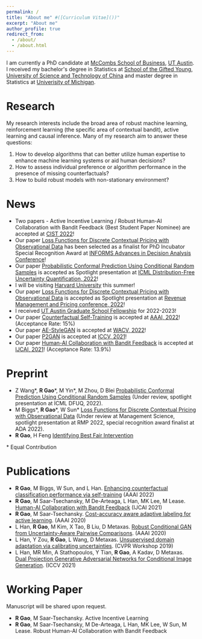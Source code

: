 ```yaml
---
permalink: /
title: "About me" #([Curriculum Vitae]())"
excerpt: "About me"
author_profile: true
redirect_from: 
  - /about/
  - /about.html
---
```

I am currently a PhD candidate at [McCombs School of Business](https://www.mccombs.utexas.edu/), [UT Austin](https://www.utexas.edu/). <br>
I received my bachelor's degree in Statistics at [School of the Gifted Young](https://en.scgy.ustc.edu.cn/), [University of Science and Technology of China](https://en.ustc.edu.cn/) and master degree in Statistics at [Univerisity of Michigan](https://umich.edu/).

# Research
My research interests include the broad area of robust machine learning, reinforcement learning (the specific area of contextual bandit), active learning and causal inference. Many of my research aim to answer these questions:

1. How to develop algorithms that can better utilize human expertise to enhance machine learning systems or aid human decisions?
3. How to assess individual preference or algorithm performance in the presence of missing counterfactuals?
4. How to build robust models with non-stationary environment?

# News 
* Two papers - Active Incentive Learning / Robust Human-AI Collaboration with Bandit Feedback (Best Student Paper Nominee) are accepted at [CIST 2022](https://sites.google.com/view/cist2022/)!
* Our paper [Loss Functions for Discrete Contextual Pricing with Observational Data](https://arxiv.org/abs/2111.09933) has been selected as a finalist for  PhD Incubator Special Recognition Award at [INFORMS Advances in Decision Analysis Conference](https://www.informs.org/Meetings-Conferences/INFORMS-Conference-Calendar/2022-Advances-in-Decision-Analysis-Conference)!
* Our paper [Probabilistic Conformal Prediction Using Conditional Random Samples](https://arxiv.org/abs/2206.06584) is accepted as Spotlight presentation at [ICML Distribution-Free Uncertainty Quantification, 2022](https://sites.google.com/berkeley.edu/dfuq-22/home)!
* I will be visiting [Harvard University](https://www.hbs.edu/Pages/default.aspx) this summer! 
* Our paper [Loss Functions for Discrete Contextual Pricing with Observational Data](https://arxiv.org/abs/2111.09933) is accepted as Spotlight presentation at [Revenue Management and Pricing conference, 2022](https://www.chicagobooth.edu/events/revenue-management-and-pricing)!
* I received [UT Austin Graduate School Fellowship](https://gradschool.utexas.edu/finances/fellowships/graduate-school/continuing-fellowships) for 2022-2023! 
* Our paper [Counterfactual Self-Training](https://arxiv.org/abs/2112.04461) is accepted at [AAAI, 2022](https://aaai.org/Conferences/AAAI-22/)! (Acceptance Rate: 15%)
* Our paper [AE-StyleGAN](https://arxiv.org/abs/2110.08718) is accepted at [WACV, 2022](https://wacv2022.thecvf.com/home)!
* Our paper [P2GAN](https://arxiv.org/abs/2108.09016) is accepted at [ICCV, 2021](https://iccv2021.thecvf.com/home)!
* Our paper [Human-AI Collaboration with Bandit Feedback](https://arxiv.org/abs/2105.10614) is accepted at [IJCAI, 2021](https://ijcai-21.org/)! (Acceptance Rate: 13.9%)

# Preprint
* Z Wang*, **R Gao**\*, M Yin\*, M Zhou, D Blei [Probabilistic Conformal Prediction Using Conditional Random Samples](https://arxiv.org/abs/2206.06584) (Under review, spotlight presentation at ICML DFUQ, 2022). 
* M Biggs*, **R Gao**\*, W Sun\* [Loss Functions for Discrete Contextual Pricing with Observational Data](https://arxiv.org/abs/2111.09933) (Under review at Management Science, spotlight presentation at RMP 2022, special recognition award finalist at ADA 2022). 
* **R Gao**, H Feng [Identifying Best Fair Intervention](https://arxiv.org/abs/2111.04272)

\* Equal Contribution

# Publications
* **R Gao**, M Biggs, W Sun, and L Han. [Enhancing counterfactual classification performance via self-training](https://arxiv.org/abs/2112.04461) (AAAI 2022)
* **R Gao**, M Saar-Tsechansky, M De-Arteaga, L Han, MK Lee, M Lease. [Human-AI Collaboration with Bandit Feedback](https://arxiv.org/abs/2105.10614) (IJCAI 2021)
* **R Gao**, M Saar-Tsechansky. [Cost-accuracy aware adaptive labeling for active learning](https://ojs.aaai.org/index.php/AAAI/article/view/5640). (AAAI 2020)
* L Han, **R Gao**, M Kim, X Tao, B Liu, D Metaxas. [Robust Conditional GAN from Uncertainty-Aware Pairwise Comparisons](https://ojs.aaai.org/index.php/AAAI/article/view/6723). (AAAI 2020)
* L Han, Y Zou, **R Gao**, L Wang, D Metaxas. [Unsupervised domain adaptation via calibrating uncertainties](https://openaccess.thecvf.com/content_CVPRW_2019/papers/Uncertainty%20and%20Robustness%20in%20Deep%20Visual%20Learning/Han_Unsupervised_Domain_Adaptation_via_Calibrating_Uncertainties_CVPRW_2019_paper.pdf). (CVPR Workshop 2019)
* L Han, MR Min, A Stathopoulos, Y Tian, **R Gao**, A Kadav, D Metaxas. [Dual Projection Generative Adversarial Networks for Conditional Image Generation](https://arxiv.org/abs/2108.09016). (ICCV 2021)

# Working Paper 

Manuscript will be shared upon request.
* **R Gao**, M Saar-Tsechansky. Active Incentive Learning 
* **R Gao**, M Saar-Tsechansky, M De-Arteaga, L Han, MK Lee, W Sun, M Lease. Robust Human-AI Collaboration with Bandit Feedback

<!---Activity and Service--->
<!---Experience--->
